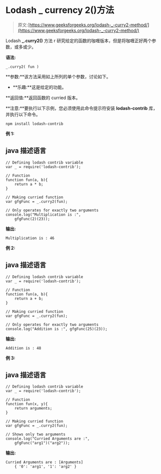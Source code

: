# Lodash _ currency 2()方法

> 原文:[https://www.geeksforgeeks.org/lodash-_-curry2-method/](https://www.geeksforgeeks.org/lodash-_-curry2-method/)

Lodash **_.curry2()** 方法 r 研究给定的函数的咖喱版本，但是将咖喱正好两个参数，或多或少。

**语法:**

```
_.curry2( fun )

```

**参数:**该方法采用如上所列的单个参数，讨论如下。

*   **乐趣:**这是给定的功能。

**返回值:**返回函数的 curried 版本。

**注意:**要执行以下示例，您必须使用此命令提示符安装 **lodash-contrib** 库，并执行以下命令。

```
npm install lodash-contrib

```

**例 1:**

## java 描述语言

```
// Defining lodash contrib variable
var _ = require('lodash-contrib'); 

// Function
function fun(a, b){
    return a * b;
}

// Making curried function
var gfgFunc = _.curry2(fun);

// Only operates for exactly two arguments
console.log("Multiplication is :",
    gfgFunc(2)(23));
```

**输出:**

```
Multiplication is : 46

```

**例 2:**

## java 描述语言

```
// Defining lodash contrib variable
var _ = require('lodash-contrib'); 

// Function
function fun(a, b){
    return a + b;
}

// Making curried function
var gfgFunc = _.curry2(fun);

// Only operates for exactly two arguments
console.log("Addition is :", gfgFunc(25)(23));
```

**输出:**

```
Addition is : 48

```

**例 3:**

## java 描述语言

```
// Defining lodash contrib variable
var _ = require('lodash-contrib'); 

// Function
function fun(x, y){
    return arguments;
}

// Making curried function
var gfgFunc = _.curry2(fun);

// Shows only two arguments
console.log("Curried Arguments are :",
    gfgFunc("arg1")("arg2"));
```

**输出:**

```
Curried Arguments are : [Arguments] 
    { '0': 'arg1', '1': 'arg2' }

```